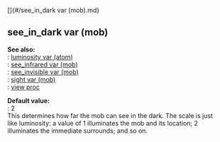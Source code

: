 []{#/see_in_dark var (mob).md}    
## see_in_dark var (mob)    
**See also:**    
:   [luminosity var (atom)](/atom/var/luminosity)    
:   [see_infrared var (mob)](/mob/var/see_infrared)    
:   [see_invisible var (mob)](/mob/var/see_invisible)    
:   [sight var (mob)](/mob/var/sight)    
:   [view proc](/proc/view)    
<!-- -->    
**Default value:**    
:   2    
This determines how far the mob can see in the dark. The scale is just    
like luminosity: a value of 1 illuminates the mob and its location; 2    
illuminates the immediate surrounds; and so on.  
